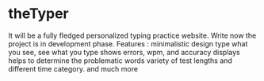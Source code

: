 # theTyper
It will be a fully fledged personalized typing practice website.
Write now the project is in development phase.
Features :
minimalistic design
type what you see, see what you type
shows errors, wpm, and accuracy displays
helps to determine the problematic words
variety of test lengths and different time category.
and much more
